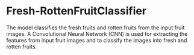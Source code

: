 # Fresh-RottenFruitClassifier
The model classifies the fresh fruits and rotten fruits from the input fruit images. A Convolutional Neural Network (CNN) is used for extracting the features from input fruit images and to classify the images into fresh and rotten fruits.
